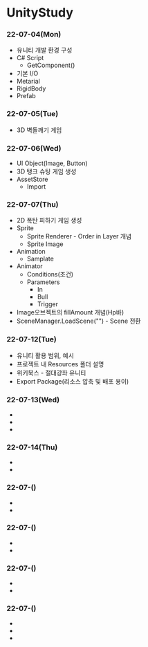 # UnityStudy

### 22-07-04(Mon)
 - 유니티 개발 환경 구성
 - C# Script
   - GetComponent()
 - 기본 I/O
 - Metarial
 - RigidBody
 - Prefab

### 22-07-05(Tue)
 - 3D 벽돌깨기 게임

### 22-07-06(Wed)
 - UI Object(Image, Button)
 - 3D 탱크 슈팅 게임 생성
 - AssetStore
   - Import

### 22-07-07(Thu)
 - 2D 폭탄 피하기 게임 생성
 - Sprite
   - Sprite Renderer - Order in Layer 개념
   - Sprite Image
 - Animation
   - Samplate
 - Animator
   - Conditions(조건)
   - Parameters
     - In
     - Bull
     - Trigger
 - Image오브젝트의 fillAmount 개념(Hp바)
 - SceneManager.LoadScene("") - Scene 전환

### 22-07-12(Tue)
 - 유니티 활용 범위, 예시
 - 프로젝트 내 Resources 폴더 설명
 - 위키북스 - 절대강좌 유니티
 - Export Package(리소스 압축 및 배포 용이)
 
### 22-07-13(Wed)
 - 
 - 
 - 
 
 ### 22-07-14(Thu)
 - 
 - 

### 22-07-()
 - 
 - 

### 22-07-()
 - 
 - 

### 22-07-()
 - 
 - 

### 22-07-()
 - 
 - 
 - 
